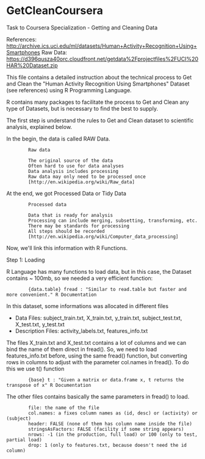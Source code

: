 # GetCleanCoursera
Task to Coursera Specialization - Getting and Cleaning Data

References: http://archive.ics.uci.edu/ml/datasets/Human+Activity+Recognition+Using+Smartphones 
Raw Data: https://d396qusza40orc.cloudfront.net/getdata%2Fprojectfiles%2FUCI%20HAR%20Dataset.zip 

This file contains a detailed instruction about the technical process to Get and Clean the "Human Activity Recognition Using Smartphones" Dataset (see references) using R Programming Language.

R contains many packages to facilitate the process to Get and Clean any type of Datasets, but is necessary to find the best to supply.

The first step is understand the rules to Get and Clean dataset to scientific analysis, explained below.

In the begin, the data is called RAW Data.

            Raw data
            
            The original source of the data
            Often hard to use for data analyses
            Data analysis includes processing
            Raw data may only need to be processed once
            [http://en.wikipedia.org/wiki/Raw_data]

At the end, we got Processed Data or Tidy Data
            
            Processed data
            
            Data that is ready for analysis
            Processing can include merging, subsetting, transforming, etc.
            There may be standards for processing
            All steps should be recorded
            [http://en.wikipedia.org/wiki/Computer_data_processing]

Now, we'll link this information with R Functions.

Step 1: Loading

R Language has many functions to load data, but in this case, the Dataset contains ~ 100mb, so we needed a very efficient function:
            
            {data.table} fread : "Similar to read.table but faster and more convenient." R Documentation

In this dataset, some informations was allocated in different files

- Data Files: subject_train.txt, X_train.txt, y_train.txt, subject_test.txt, X_test.txt, y_test.txt
- Description Files: activity_labels.txt, features_info.txt  

The files X_train.txt and X_test.txt contains a lot of columns and we can bind the name of them direct in fread(). So, we need to load features_info.txt before, using the same fread() function, but converting rows in columns to adjust with the parameter col.names in fread(). To do this we use t() function

            {base} t : "Given a matrix or data.frame x, t returns the transpose of x" R Documentation

The other files contains basically the same parameters in fread() to load.

            file: the name of the file
            col.names: a fixes column names as (id, desc) or (activity) or (subject)
            header: FALSE (none of them has column name inside the file)
            stringsAsFactors: FALSE (facility if some string appears)
            nrows: -1 (in the production, full load) or 100 (only to test, partial load)
            drop: 1 (only to features.txt, because doesn't need the id column)
            

